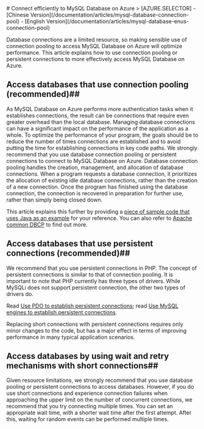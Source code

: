 <properties linkid="" urlDisplayName="" pageTitle="Connect efficiently to MySQL Database on Azure – Azure cloud" metakeywords="Azure Cloud, technical documentation, documents and resources, MySQL, database, connection pool, Azure MySQL, MySQL PaaS, Azure MySQL PaaS, Azure MySQL Service, Azure RDS" description="Making sensible use of connection pooling to access MySQL Database on Azure will optimize performance. This article explains how to use connection pooling to more effectively access MySQL Database on Azure and provides sample code that uses Java and PHP as examples for your reference." metaCanonical="" services="MySQL" documentationCenter="Services" title="" authors="" solutions="" manager="" editor="" />

<tags ms.service="mysql" ms.date="" wacn.date="12/28/2015"/>
# Connect efficiently to MySQL Database on Azure<sup style="color: #a5ce00; font-weight: bold; text-transform: uppercase; font-family: '微软雅黑'; font-size: 20px;" class="wa-previewTag"></sup>
> [AZURE.SELECTOR]
- [Chinese Version](/documentation/articles/mysql-database-connection-pool)
- [English Version](/documentation/articles/mysql-database-enus-connection-pool)


Database connections are a limited resource, so making sensible use of connection pooling to access MySQL Database on Azure will optimize performance. This article explains how to use connection pooling or persistent connections to more effectively access MySQL Database on Azure.

## Access databases that use connection pooling (recommended)##
As MySQL Database on Azure performs more authentication tasks when it establishes connections, the result can be connections that require even greater overhead than the local database. Managing database connections can have a significant impact on the performance of the application as a whole. To optimize the performance of your program, the goals should be to reduce the number of times connections are established and to avoid putting the time for establishing connections in key code paths. We strongly recommend that you use database connection pooling or persistent connections to connect to MySQL Database on Azure. Database connection pooling handles the creation, management, and allocation of database connections. When a program requests a database connection, it prioritizes the allocation of existing idle database connections, rather than the creation of a new connection. Once the program has finished using the database connection, the connection is recovered in preparation for further use, rather than simply being closed down.

This article explains this further by providing a [piece of sample code that uses Java as an example](http://wacnstorage.blob.core.chinacloudapi.cn/marketing-resource/documents/MySQLConnectionPool.java) for your reference. You can also refer to [Apache common DBCP](http://commons.apache.org/proper/commons-dbcp/) to find out more.

## Access databases that use persistent connections (recommended)##
We recommend that you use persistent connections in PHP. The concept of persistent connections is similar to that of connection pooling. It is important to note that PHP currently has three types of drivers. While MySQLi does not support persistent connection, the other two types of drivers do.

Read [Use PDO to establish persistent connections](http://php.net/manual/en/pdo.connections.php); read [Use MySQL engines to establish persistent connections](http://php.net/manual/en/function.mysql-pconnect.php).

Replacing short connections with persistent connections requires only minor changes to the code, but has a major effect in terms of improving performance in many typical application scenarios.

## Access databases by using wait and retry mechanisms with short connections##
Given resource limitations, we strongly recommend that you use database pooling or persistent connections to access databases. However, if you do use short connections and experience connection failures when approaching the upper limit on the number of concurrent connections, we recommend that you try connecting multiple times. You can set an appropriate wait time, with a shorter wait time after the first attempt. After this, waiting for random events can be performed multiple times.


<!--HONumber=81-->